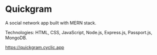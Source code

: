 # Quickgram
A social network app built with MERN stack.

Technologies: HTML, CSS, JavaScript, Node.js, Express.js, Passport.js, MongoDB.

https://quickgram.cyclic.app
